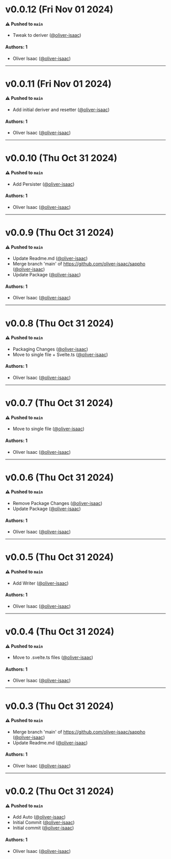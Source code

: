 # v0.0.12 (Fri Nov 01 2024)

#### ⚠️ Pushed to `main`

- Tweak to deriver ([@oliver-isaac](https://github.com/oliver-isaac))

#### Authors: 1

- Oliver Isaac ([@oliver-isaac](https://github.com/oliver-isaac))

---

# v0.0.11 (Fri Nov 01 2024)

#### ⚠️ Pushed to `main`

- Add initial deriver and resetter ([@oliver-isaac](https://github.com/oliver-isaac))

#### Authors: 1

- Oliver Isaac ([@oliver-isaac](https://github.com/oliver-isaac))

---

# v0.0.10 (Thu Oct 31 2024)

#### ⚠️ Pushed to `main`

- Add Persister ([@oliver-isaac](https://github.com/oliver-isaac))

#### Authors: 1

- Oliver Isaac ([@oliver-isaac](https://github.com/oliver-isaac))

---

# v0.0.9 (Thu Oct 31 2024)

#### ⚠️ Pushed to `main`

- Update Readme.md ([@oliver-isaac](https://github.com/oliver-isaac))
- Merge branch 'main' of https://github.com/oliver-isaac/sappho ([@oliver-isaac](https://github.com/oliver-isaac))
- Update Package ([@oliver-isaac](https://github.com/oliver-isaac))

#### Authors: 1

- Oliver Isaac ([@oliver-isaac](https://github.com/oliver-isaac))

---

# v0.0.8 (Thu Oct 31 2024)

#### ⚠️ Pushed to `main`

- Packaging Changes ([@oliver-isaac](https://github.com/oliver-isaac))
- Move to single file + Svelte.ts ([@oliver-isaac](https://github.com/oliver-isaac))

#### Authors: 1

- Oliver Isaac ([@oliver-isaac](https://github.com/oliver-isaac))

---

# v0.0.7 (Thu Oct 31 2024)

#### ⚠️ Pushed to `main`

- Move to single file ([@oliver-isaac](https://github.com/oliver-isaac))

#### Authors: 1

- Oliver Isaac ([@oliver-isaac](https://github.com/oliver-isaac))

---

# v0.0.6 (Thu Oct 31 2024)

#### ⚠️ Pushed to `main`

- Remove Package Changes ([@oliver-isaac](https://github.com/oliver-isaac))
- Update Package ([@oliver-isaac](https://github.com/oliver-isaac))

#### Authors: 1

- Oliver Isaac ([@oliver-isaac](https://github.com/oliver-isaac))

---

# v0.0.5 (Thu Oct 31 2024)

#### ⚠️ Pushed to `main`

- Add Writer ([@oliver-isaac](https://github.com/oliver-isaac))

#### Authors: 1

- Oliver Isaac ([@oliver-isaac](https://github.com/oliver-isaac))

---

# v0.0.4 (Thu Oct 31 2024)

#### ⚠️ Pushed to `main`

- Move to .svelte.ts files ([@oliver-isaac](https://github.com/oliver-isaac))

#### Authors: 1

- Oliver Isaac ([@oliver-isaac](https://github.com/oliver-isaac))

---

# v0.0.3 (Thu Oct 31 2024)

#### ⚠️ Pushed to `main`

- Merge branch 'main' of https://github.com/oliver-isaac/sappho ([@oliver-isaac](https://github.com/oliver-isaac))
- Update Readme.md ([@oliver-isaac](https://github.com/oliver-isaac))

#### Authors: 1

- Oliver Isaac ([@oliver-isaac](https://github.com/oliver-isaac))

---

# v0.0.2 (Thu Oct 31 2024)

#### ⚠️ Pushed to `main`

- Add Auto ([@oliver-isaac](https://github.com/oliver-isaac))
- Initial Commit ([@oliver-isaac](https://github.com/oliver-isaac))
- Initial commit ([@oliver-isaac](https://github.com/oliver-isaac))

#### Authors: 1

- Oliver Isaac ([@oliver-isaac](https://github.com/oliver-isaac))
